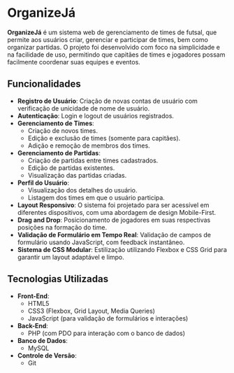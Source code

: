 # OrganizeJá

**OrganizeJá** é um sistema web de gerenciamento de times de futsal, que permite aos usuários criar, gerenciar e participar de times, bem como organizar partidas. O projeto foi desenvolvido com foco na simplicidade e na facilidade de uso, permitindo que capitães de times e jogadores possam facilmente coordenar suas equipes e eventos.

## Funcionalidades

- **Registro de Usuário**: Criação de novas contas de usuário com verificação de unicidade de nome de usuário.
- **Autenticação**: Login e logout de usuários registrados.
- **Gerenciamento de Times**:
  - Criação de novos times.
  - Edição e exclusão de times (somente para capitães).
  - Adição e remoção de membros dos times.
- **Gerenciamento de Partidas**:
  - Criação de partidas entre times cadastrados.
  - Edição de partidas existentes.
  - Visualização das partidas criadas.
- **Perfil do Usuário**:
  - Visualização dos detalhes do usuário.
  - Listagem dos times em que o usuário participa.
- **Layout Responsivo**: O sistema foi projetado para ser acessível em diferentes dispositivos, com uma abordagem de design Mobile-First.
- **Drag and Drop**: Posicionamento de jogadores em suas respectivas posições na formação do time.
- **Validação de Formulário em Tempo Real**: Validação de campos de formulário usando JavaScript, com feedback instantâneo.
- **Sistema de CSS Modular**: Estilização utilizando Flexbox e CSS Grid para garantir um layout adaptável e limpo.

## Tecnologias Utilizadas

- **Front-End**:
  - HTML5
  - CSS3 (Flexbox, Grid Layout, Media Queries)
  - JavaScript (para validação de formulários e interações)
- **Back-End**:
  - PHP (com PDO para interação com o banco de dados)
- **Banco de Dados**:
  - MySQL
- **Controle de Versão**:
  - Git
